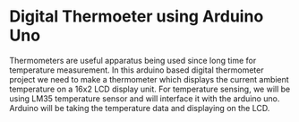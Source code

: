 <h1>Digital Thermoeter using Arduino Uno</h1>

Thermometers are useful apparatus being used since long time for temperature measurement. In this arduino based digital thermometer project we need to make a thermometer which displays the current ambient temperature on a 16x2 LCD display unit. For temperature sensing, we will be using LM35 temperature sensor and will interface it with the arduino uno. Arduino will be taking the temperature data and displaying on the LCD.
